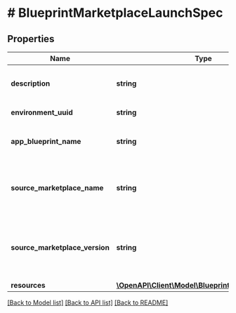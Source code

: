 # # BlueprintMarketplaceLaunchSpec

## Properties

Name | Type | Description | Notes
------------ | ------------- | ------------- | -------------
**description** | **string** | Description for the marketplace item | [optional]
**environment_uuid** | **string** | Environment uuid. | [optional]
**app_blueprint_name** | **string** | Name of the app blueprint to be created. |
**source_marketplace_name** | **string** | Name of the source marketplace item of the app blueprint | [optional]
**source_marketplace_version** | **string** | Indicates version of the source marketplace item of the app blueprint | [optional]
**resources** | [**\OpenAPI\Client\Model\BlueprintUploadResources**](BlueprintUploadResources.md) |  |

[[Back to Model list]](../../README.md#models) [[Back to API list]](../../README.md#endpoints) [[Back to README]](../../README.md)

